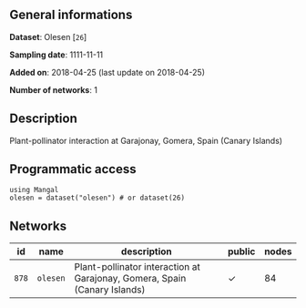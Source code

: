 ## General informations

**Dataset**: Olesen [`26`]

**Sampling date**: 1111-11-11

**Added on**: 2018-04-25 (last update on 2018-04-25)

**Number of networks**: 1

## Description

Plant-pollinator interaction at Garajonay, Gomera, Spain (Canary Islands)

## Programmatic access

    using Mangal
    olesen = dataset("olesen") # or dataset(26)

## Networks

| id | name | description | public | nodes |
|:--:|------|-------------|--------|-------|
| `878` | `olesen` | Plant-pollinator interaction at Garajonay, Gomera, Spain (Canary Islands) | ✓ | 84 |


